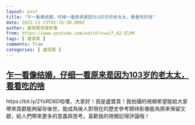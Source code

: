 ```yaml
---
layout: post
title: "乍一看像结婚，仔细一看原来是因为103岁的老太太，看看吃的啥"
date: 2022-11-23T01:15:30.000Z
author: 盧保貴視覺影像
from: https://www.youtube.com/watch?v=uif_A2-QlhM
tags: [ 盧保貴 ]
comments: True
categories: [ 盧保貴 ]
---
```

<!--1669166130000-->
[乍一看像结婚，仔细一看原来是因为103岁的老太太，看看吃的啥](https://www.youtube.com/watch?v=uif_A2-QlhM)
------

<div>
https://bit.ly/2YsRD8D哈嘍，大家好！我是盧寶貴！我拍攝的視頻希望能給大家帶來貢獻能夠留存後世，能成為後人對現在的歷史參考期待影像能為將來保留文獻，給人們帶來更多的意義與思考。喜歡我的視頻記得評論哦！
</div>
